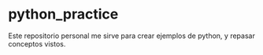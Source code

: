 # python_practice
Este repositorio personal me sirve para crear ejemplos de python, y repasar conceptos vistos.